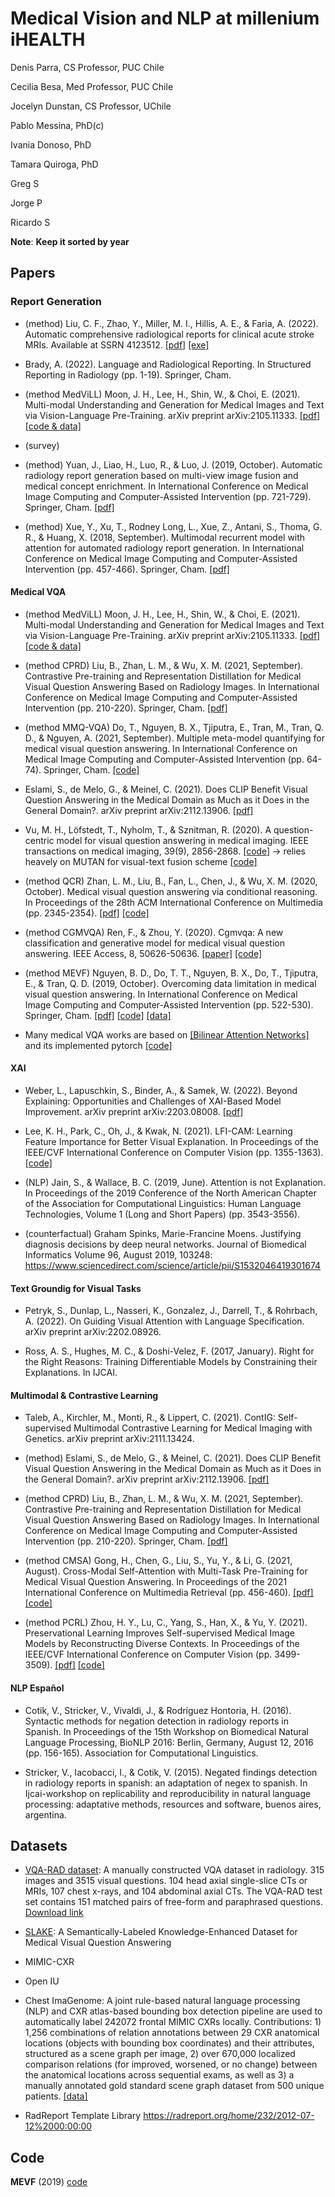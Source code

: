 # Medical Vision and NLP at millenium iHEALTH

Denis Parra, CS Professor, PUC Chile

Cecilia Besa, Med Professor, PUC Chile

Jocelyn Dunstan, CS Professor, UChile

Pablo Messina, PhD(c)

Ivania Donoso, PhD

Tamara Quiroga, PhD

Greg S

Jorge P

Ricardo S

**Note**: __Keep it sorted by year__

## Papers

### Report Generation
* (method) Liu, C. F., Zhao, Y., Miller, M. I., Hillis, A. E., & Faria, A. (2022). Automatic comprehensive radiological reports for clinical acute stroke MRIs. Available at SSRN 4123512. [[pdf]](https://assets.researchsquare.com/files/rs-1705683/v1_covered.pdf?c=1654013465) [[exe]](https://www.nitrc.org/doi/landing_page.php?table=frs_file&id=12723)

* Brady, A. (2022). Language and Radiological Reporting. In Structured Reporting in Radiology (pp. 1-19). Springer, Cham.

* (method MedViLL) Moon, J. H., Lee, H., Shin, W., & Choi, E. (2021). Multi-modal Understanding and Generation for Medical Images and Text via Vision-Language Pre-Training. arXiv preprint arXiv:2105.11333. [[pdf]](https://arxiv.org/pdf/2105.11333.pdf) [[code & data]](https://github.com/SuperSupermoon/MedViLL)

* (survey)  

* (method) Yuan, J., Liao, H., Luo, R., & Luo, J. (2019, October). Automatic radiology report generation based on multi-view image fusion and medical concept enrichment. In International Conference on Medical Image Computing and Computer-Assisted Intervention (pp. 721-729). Springer, Cham. [[pdf]](https://arxiv.org/pdf/1907.09085.pdf) 

* (method) Xue, Y., Xu, T., Rodney Long, L., Xue, Z., Antani, S., Thoma, G. R., & Huang, X. (2018, September). Multimodal recurrent model with attention for automated radiology report generation. In International Conference on Medical Image Computing and Computer-Assisted Intervention (pp. 457-466). Springer, Cham. [[pdf]](https://faculty.ist.psu.edu/suh972/Xue-MICCAI2018.pdf)

#### Medical VQA

* (method MedViLL) Moon, J. H., Lee, H., Shin, W., & Choi, E. (2021). Multi-modal Understanding and Generation for Medical Images and Text via Vision-Language Pre-Training. arXiv preprint arXiv:2105.11333. [[pdf]](https://arxiv.org/pdf/2105.11333.pdf) [[code & data]](https://github.com/SuperSupermoon/MedViLL)

* (method CPRD) Liu, B., Zhan, L. M., & Wu, X. M. (2021, September). Contrastive Pre-training and Representation Distillation for Medical Visual Question Answering Based on Radiology Images. In International Conference on Medical Image Computing and Computer-Assisted Intervention (pp. 210-220). Springer, Cham. [[pdf]](http://www4.comp.polyu.edu.hk/~csxmwu/papers/MICCAI-2021-Med_VQA.pdf)

* (method MMQ-VQA) Do, T., Nguyen, B. X., Tjiputra, E., Tran, M., Tran, Q. D., & Nguyen, A. (2021, September). Multiple meta-model quantifying for medical visual question answering. In International Conference on Medical Image Computing and Computer-Assisted Intervention (pp. 64-74). Springer, Cham. [[code]](https://github.com/aioz-ai/MICCAI21_MMQ)

* Eslami, S., de Melo, G., & Meinel, C. (2021). Does CLIP Benefit Visual Question Answering in the Medical Domain as Much as it Does in the General Domain?. arXiv preprint arXiv:2112.13906. [[pdf]](https://paperswithcode.com/paper/2112-13906)

* Vu, M. H., Löfstedt, T., Nyholm, T., & Sznitman, R. (2020). A question-centric model for visual question answering in medical imaging. IEEE transactions on medical imaging, 39(9), 2856-2868. [[code]](https://github.com/vuhoangminh/vqa_medical) -> relies heavely on MUTAN for visual-text fusion scheme [[code]](https://github.com/Cadene/vqa.pytorch)

* (method QCR) Zhan, L. M., Liu, B., Fan, L., Chen, J., & Wu, X. M. (2020, October). Medical visual question answering via conditional reasoning. In Proceedings of the 28th ACM International Conference on Multimedia (pp. 2345-2354). [[pdf]](http://www4.comp.polyu.edu.hk/~csxmwu/papers/MM-2020-Med-VQA.pdf) [[code]](https://github.com/awenbocc/med-vqa)

* (method CGMVQA) Ren, F., & Zhou, Y. (2020). Cgmvqa: A new classification and generative model for medical visual question answering. IEEE Access, 8, 50626-50636. [[paper]](https://ieeexplore.ieee.org/stamp/stamp.jsp?arnumber=9032109) [[code]](https://github.com/youngzhou97qz/CGMVQA)

* (method MEVF) Nguyen, B. D., Do, T. T., Nguyen, B. X., Do, T., Tjiputra, E., & Tran, Q. D. (2019, October). Overcoming data limitation in medical visual question answering. In International Conference on Medical Image Computing and Computer-Assisted Intervention (pp. 522-530). Springer, Cham.
[[pdf]](https://arxiv.org/abs/1909.11867) [[code]](https://github.com/aioz-ai/MICCAI19-MedVQA) [[data]](https://www.nature.com/articles/sdata2018251#data-citations)

* Many medical VQA works are based on [[Bilinear Attention Networks]](https://arxiv.org/abs/1805.07932) and its implemented pytorch [[code]](https://github.com/jnhwkim/ban-vqa)

#### XAI

* Weber, L., Lapuschkin, S., Binder, A., & Samek, W. (2022). Beyond Explaining: Opportunities and Challenges of XAI-Based Model Improvement. arXiv preprint arXiv:2203.08008. [[pdf]](https://arxiv.org/pdf/2203.08008.pdf)

* Lee, K. H., Park, C., Oh, J., & Kwak, N. (2021). LFI-CAM: Learning Feature Importance for Better Visual Explanation. In Proceedings of the IEEE/CVF International Conference on Computer Vision (pp. 1355-1363). [[code]](https://github.com/TrustworthyAI-kr/LFI-CAM)

* (NLP) Jain, S., & Wallace, B. C. (2019, June). Attention is not Explanation. In Proceedings of the 2019 Conference of the North American Chapter of the Association for Computational Linguistics: Human Language Technologies, Volume 1 (Long and Short Papers) (pp. 3543-3556).

* (counterfactual) Graham Spinks, Marie-Francine Moens. Justifying diagnosis decisions by deep neural networks. Journal of Biomedical Informatics
Volume 96, August 2019, 103248: https://www.sciencedirect.com/science/article/pii/S1532046419301674

#### Text Groundig for Visual Tasks
* Petryk, S., Dunlap, L., Nasseri, K., Gonzalez, J., Darrell, T., & Rohrbach, A. (2022). On Guiding Visual Attention with Language Specification. arXiv preprint arXiv:2202.08926.

* Ross, A. S., Hughes, M. C., & Doshi-Velez, F. (2017, January). Right for the Right Reasons: Training Differentiable Models by Constraining their Explanations. In IJCAI.

#### Multimodal & Contrastive Learning

* Taleb, A., Kirchler, M., Monti, R., & Lippert, C. (2021). ContIG: Self-supervised Multimodal Contrastive Learning for Medical Imaging with Genetics. arXiv preprint arXiv:2111.13424.

* (method) Eslami, S., de Melo, G., & Meinel, C. (2021). Does CLIP Benefit Visual Question Answering in the Medical Domain as Much as it Does in the General Domain?. arXiv preprint arXiv:2112.13906. [[pdf]](https://paperswithcode.com/paper/2112-13906)

* (method CPRD) Liu, B., Zhan, L. M., & Wu, X. M. (2021, September). Contrastive Pre-training and Representation Distillation for Medical Visual Question Answering Based on Radiology Images. In International Conference on Medical Image Computing and Computer-Assisted Intervention (pp. 210-220). Springer, Cham. [[pdf]](http://www4.comp.polyu.edu.hk/~csxmwu/papers/MICCAI-2021-Med_VQA.pdf)

* (method CMSA) Gong, H., Chen, G., Liu, S., Yu, Y., & Li, G. (2021, August). Cross-Modal Self-Attention with Multi-Task Pre-Training for Medical Visual Question Answering. In Proceedings of the 2021 International Conference on Multimedia Retrieval (pp. 456-460). [[pdf]](https://dl.acm.org/doi/abs/10.1145/3460426.3463584) [[code]](https://github.com/haifangong/CMSA-MTPT-4-MedicalVQA)

* (method PCRL) Zhou, H. Y., Lu, C., Yang, S., Han, X., & Yu, Y. (2021). Preservational Learning Improves Self-supervised Medical Image Models by Reconstructing Diverse Contexts. In Proceedings of the IEEE/CVF International Conference on Computer Vision (pp. 3499-3509). [[pdf]](https://openaccess.thecvf.com/content/ICCV2021/papers/Zhou_Preservational_Learning_Improves_Self-Supervised_Medical_Image_Models_by_Reconstructing_Diverse_ICCV_2021_paper.pdf) [[code]](https://github.com/Luchixiang/PCRL)

#### NLP Español

* Cotik, V., Stricker, V., Vivaldi, J., & Rodríguez Hontoria, H. (2016). Syntactic methods for negation detection in radiology reports in Spanish. In Proceedings of the 15th Workshop on Biomedical Natural Language Processing, BioNLP 2016: Berlin, Germany, August 12, 2016 (pp. 156-165). Association for Computational Linguistics.

* Stricker, V., Iacobacci, I., & Cotik, V. (2015). Negated findings detection in radiology reports in spanish: an adaptation of negex to spanish. In Ijcai-workshop on replicability and reproducibility in natural language processing: adaptative methods, resources and software, buenos aires, argentina.

## Datasets
* [VQA-RAD dataset](https://www.nature.com/articles/sdata2018251): A manually constructed VQA dataset in radiology. 315 images and 3515 visual questions. 104 head axial single-slice CTs or MRIs, 107 chest x-rays, and 104 abdominal axial CTs. The VQA-RAD test set contains 151 matched pairs of free-form and paraphrased questions. [Download link](https://osf.io/89kps/)

* [SLAKE](https://www.med-vqa.com/slake/): A Semantically-Labeled Knowledge-Enhanced Dataset for Medical Visual Question Answering

* MIMIC-CXR

* Open IU

* Chest ImaGenome: A joint rule-based natural language processing (NLP) and CXR atlas-based bounding box detection pipeline are used to automatically label 242072 frontal MIMIC CXRs locally. Contributions:  1) 1,256 combinations of relation annotations between 29 CXR anatomical locations (objects with bounding box coordinates) and their attributes, structured as a scene graph per image, 2) over 670,000 localized comparison relations (for improved, worsened, or no change) between the anatomical locations across sequential exams, as well as 3) a manually annotated gold standard scene graph dataset from 500 unique patients. [[data]](https://www.physionet.org/content/chest-imagenome/1.0.0/)


* RadReport Template Library https://radreport.org/home/232/2012-07-12%2000:00:00


## Code
**MEVF** (2019)  [code](https://github.com/aioz-ai/MICCAI19-MedVQA)
